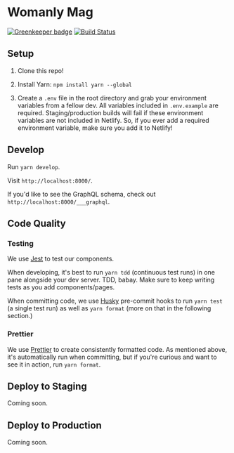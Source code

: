 # Womanly Mag

[![Greenkeeper badge](https://badges.greenkeeper.io/rfarine/womanlymag-new.svg)](https://greenkeeper.io/)
[![Build Status](https://travis-ci.org/rfarine/womanlymag-new.svg?branch=master)](https://travis-ci.org/rfarine/womanlymag-new)

## Setup

1) Clone this repo!

2) Install Yarn: `npm install yarn --global`

3) Create a `.env` file in the root directory and grab your environment variables from a fellow dev. All variables included in `.env.example` are required. Staging/production builds will fail if these environment variables are not included in Netlify. So, if you ever add a required environment variable, make sure you add it to Netlify!

## Develop

Run `yarn develop`.

Visit `http://localhost:8000/`.

If you'd like to see the GraphQL schema, check out `http://localhost:8000/___graphql`.

## Code Quality

### Testing

We use [Jest](https://facebook.github.io/jest/) to test our components.

When developing, it's best to run `yarn tdd` (continuous test runs) in one pane alongside your dev server. TDD, babay. Make sure to keep writing tests as you add components/pages.

When committing code, we use [Husky](https://github.com/typicode/husky) pre-commit hooks to run `yarn test` (a single test run) as well as `yarn format` (more on that in the following section.)

### Prettier

We use [Prettier](https://github.com/prettier/prettier) to create consistently formatted code. As mentioned above, it's automatically run when committing, but if you're curious and want to see it in action, run `yarn format`.

## Deploy to Staging

Coming soon.

## Deploy to Production

Coming soon.